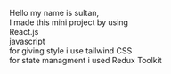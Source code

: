 Hello my name is sultan, <br/> 
I made this mini project by using <br/>
React.js <br/>
javascript <br/>
for giving style i use tailwind CSS <br/>
for state managment  i used Redux Toolkit 
